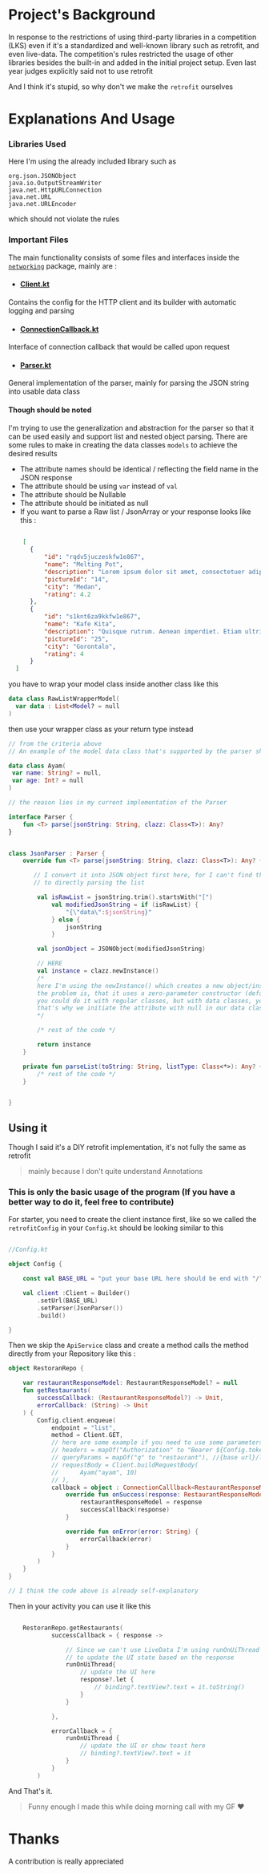 # Project's Background
In response to the restrictions of using third-party libraries in a competition (LKS) even if it's a standardized and well-known library such as retrofit, and even live-data.
The competition's rules restricted the usage of other libraries besides the built-in and added in the initial project setup. Even last year judges explicitly said not to use retrofit

And I think it's stupid, so why don't we make the `retrofit` ourselves

# Explanations And Usage

### Libraries Used
Here I'm using the already included library such as
```
org.json.JSONObject
java.io.OutputStreamWriter
java.net.HttpURLConnection
java.net.URL
java.net.URLEncoder
```
which should not violate the rules

### Important Files
The main functionality consists of some files and interfaces inside the [`networking`](https://github.com/AkuraDiary/build-your-own-retrofit/tree/main/app/src/main/java/com/asthiseta/diyretrofit/networking) package, mainly are : 

- #### [Client.kt](https://github.com/AkuraDiary/build-your-own-retrofit/blob/main/app/src/main/java/com/asthiseta/diyretrofit/networking/client/Client.kt)
Contains the config for the HTTP client and its builder with automatic logging and parsing
  
- #### [ConnectionCallback.kt](https://github.com/AkuraDiary/build-your-own-retrofit/blob/main/app/src/main/java/com/asthiseta/diyretrofit/networking/client/ConnectionCallback.kt)
Interface of connection callback that would be called upon request

  
- #### [Parser.kt](https://github.com/AkuraDiary/build-your-own-retrofit/blob/main/app/src/main/java/com/asthiseta/diyretrofit/networking/parser/Parser.kt)
General implementation of the parser, mainly for parsing the JSON string into usable data class
#### Though should be noted
I'm trying to use the generalization and abstraction for the parser so that it can be used easily and support list and nested object parsing. There are some rules to make in creating the data classes `models` to achieve the desired results
  - The attribute names should be identical / reflecting the field name in the JSON response
  - The attribute should be using `var` instead of `val`
  - The attribute should be Nullable 
  - The attribute should be initiated as null
  - If you want to parse a Raw list / JsonArray or your response looks like this : 

```json
    
    [
      {
          "id": "rqdv5juczeskfw1e867",
          "name": "Melting Pot",
          "description": "Lorem ipsum dolor sit amet, consectetuer adipiscing elit. Aenean commodo ligula eget dolor. ...",
          "pictureId": "14",
          "city": "Medan",
          "rating": 4.2
      },
      {
          "id": "s1knt6za9kkfw1e867",
          "name": "Kafe Kita",
          "description": "Quisque rutrum. Aenean imperdiet. Etiam ultricies nisi vel augue. Curabitur ullamcorper ultricies nisi. ...",
          "pictureId": "25",
          "city": "Gorontalo",
          "rating": 4
      }
  ]

```
you have to wrap your model class inside another class like this
```kotlin
data class RawListWrapperModel(
  var data : List<Model? = null
)
```
then use your wrapper class as your return type instead



```kotlin
// from the criteria above
// An example of the model data class that's supported by the parser should look like this

data class Ayam(
 var name: String? = null,
 var age: Int? = null
)

// the reason lies in my current implementation of the Parser

interface Parser {
    fun <T> parse(jsonString: String, clazz: Class<T>): Any?
}


class JsonParser : Parser {
    override fun <T> parse(jsonString: String, clazz: Class<T>): Any? {

       // I convert it into JSON object first here, for I can't find the way
       // to directly parsing the list

        val isRawList = jsonString.trim().startsWith("[")
            val modifiedJsonString = if (isRawList) {
                "{\"data\":$jsonString}"
            } else {
                jsonString
            }

        val jsonObject = JSONObject(modifiedJsonString)

        // HERE
        val instance = clazz.newInstance() 
        /*
        here I'm using the newInstance() which creates a new object/instance of the class first
        the problem is, that it uses a zero-parameter constructor (default constructor)
        you could do it with regular classes, but with data classes, you have to initiate the attribute upon creation
        that's why we initiate the attribute with null in our data classes
        */

        /* rest of the code */

        return instance
    }

    private fun parseList(toString: String, listType: Class<*>): Any? {
        /* rest of the code */
    }


}

```

## Using it
Though I said it's a DIY retrofit implementation, it's not fully the same as retrofit 
> mainly because I don't quite understand Annotations

### This is only the basic usage of the program (If you have a better way to do it, feel free to contribute)

For starter, you need to create the client instance first, like so we called the `retrofitConfig`
in your `Config.kt` should be looking similar to this
```kotlin

//Config.kt

object Config {

    const val BASE_URL = "put your base URL here should be end with "/" "

    val client :Client = Builder()
        .setUrl(BASE_URL)
        .setParser(JsonParser())
        .build()

}
```
Then we skip the `ApiService` class and create a method calls the method directly from your Repository like this : 

```kotlin
object RestoranRepo {

    var restaurantResponseModel: RestaurantResponseModel? = null
    fun getRestaurants(
        successCallback: (RestaurantResponseModel?) -> Unit,
        errorCallback: (String) -> Unit
    ) {
        Config.client.enqueue(
            endpoint = "list",
            method = Client.GET,
            // here are some example if you need to use some parameters
            // headers = mapOf("Authorization" to "Bearer ${Config.token here}") 
            // queryParams = mapOf("q" to "restaurant"), //{base url}/list?q=restaurant
            // requestBody = Client.buildRequestBody(
            //      Ayam("ayam", 10)
            // ),
            callback = object : ConnectionCalllback<RestaurantResponseModel?> {
                override fun onSuccess(response: RestaurantResponseModel?) {
                    restaurantResponseModel = response
                    successCallback(response)
                }

                override fun onError(error: String) {
                    errorCallback(error)
                }
            }
        )
    }
}

// I think the code above is already self-explanatory
```

Then in your activity you can use it like this
```kotlin

    RestoranRepo.getRestaurants(
            successCallback = { response ->

                // Since we can't use LiveData I'm using runOnUiThread
                // to update the UI state based on the response
                runOnUiThread{
                    // update the UI here
                    response?.let {
                        // binding?.textView?.text = it.toString()
                    }
                }

            },

            errorCallback = {
                runOnUiThread {
                    // update the UI or show toast here
                    // binding?.textView?.text = it
                }
            }
        )
```

And That's it. 

> Funny enough I made this while doing morning call with my GF ❤️ 

# Thanks
A contribution is really appreciated


